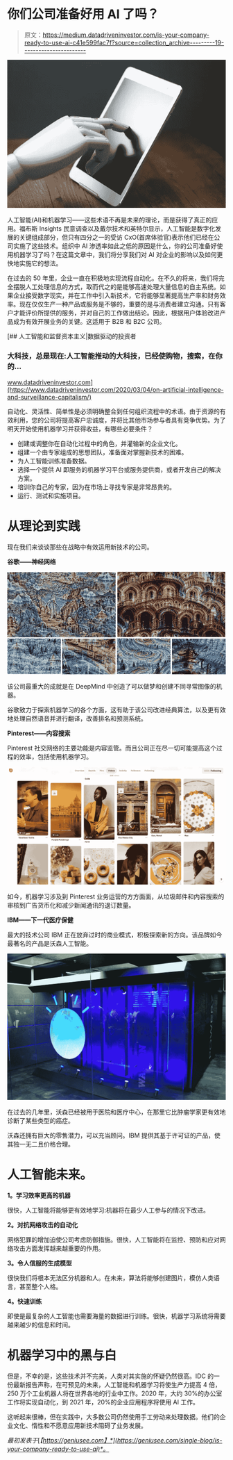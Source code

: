 # 你们公司准备好用 AI 了吗？

> 原文：<https://medium.datadriveninvestor.com/is-your-company-ready-to-use-ai-c41e599fac7f?source=collection_archive---------19----------------------->

![](img/204cd1018cd1ca37c8d4e10a61fd5b45.png)

人工智能(AI)和机器学习——这些术语不再是未来的理论，而是获得了真正的应用。福布斯 Insights 民意调查以及戴尔技术和英特尔显示，人工智能是数字化发展的关键组成部分，但只有四分之一的受访 CxO(首席体验官)表示他们已经在公司实施了这些技术。组织中 AI 渗透率如此之低的原因是什么，你的公司准备好使用机器学习了吗？在这篇文章中，我们将分享我们对 AI 对企业的影响以及如何更快地实施它的想法。

在过去的 50 年里，企业一直在积极地实现流程自动化。在不久的将来，我们将完全摆脱人工处理信息的方式，取而代之的是能够高速处理大量信息的自主系统。如果企业接受数字现实，并在工作中引入新技术，它将能够显著提高生产率和财务效率。现在仅仅生产一种产品或服务是不够的，重要的是与消费者建立沟通。只有客户才能评价所提供的服务，并对自己的工作做出结论。因此，根据用户体验改进产品成为有效开展业务的关键。这适用于 B2B 和 B2C 公司。

[](https://www.datadriveninvestor.com/2020/03/04/on-artificial-intelligence-and-surveillance-capitalism/) [## 人工智能和监督资本主义|数据驱动的投资者

### 大科技，总是现在:人工智能推动的大科技，已经使购物，搜索，在你的…

www.datadriveninvestor.com](https://www.datadriveninvestor.com/2020/03/04/on-artificial-intelligence-and-surveillance-capitalism/) 

自动化、灵活性、简单性是必须明确整合到任何组织流程中的术语。由于资源的有效利用，您的公司将提高客户忠诚度，并将比其他市场参与者具有竞争优势。为了明天开始使用机器学习并获得收益，有哪些必要条件？

*   创建或调整你在自动化过程中的角色，并灌输新的企业文化。
*   组建一个由专家组成的思想团队，准备面对掌握新技术的困难。
*   为人工智能训练准备数据。
*   选择一个提供 AI 即服务的机器学习平台或服务提供商，或者开发自己的解决方案。
*   培训你自己的专家，因为在市场上寻找专家是非常昂贵的。
*   运行、测试和实施项目。

# 从理论到实践

现在我们来谈谈那些在战略中有效运用新技术的公司。

**谷歌——神经网络**

![](img/801c685a11f68d5b062320a7e26cfd75.png)

该公司最重大的成就是在 DeepMind 中创造了可以做梦和创建不同寻常图像的机器。

谷歌致力于探索机器学习的各个方面，这有助于该公司改进经典算法，以及更有效地处理自然语音并进行翻译，改善排名和预测系统。

**Pinterest——内容搜索**

Pinterest 社交网络的主要功能是内容监管。而且公司正在尽一切可能提高这个过程的效率，包括使用机器学习。

![](img/85e2dedc2de204f782b4e11dd72acfd7.png)

如今，机器学习涉及到 Pinterest 业务运营的方方面面，从垃圾邮件和内容搜索的审核到广告货币化和减少新闻通讯的退订数量。

**IBM——下一代医疗保健**

最大的技术公司 IBM 正在放弃过时的商业模式，积极探索新的方向。该品牌如今最著名的产品是沃森人工智能。

![](img/84d849b3f5dec7fc9bf4196dac771894.png)

在过去的几年里，沃森已经被用于医院和医疗中心，在那里它比肿瘤学家更有效地诊断了某些类型的癌症。

沃森还拥有巨大的零售潜力，可以充当顾问。IBM 提供其基于许可证的产品，使其独一无二且价格合理。

# 人工智能未来。

**1。学习效率更高的机器**

很快，人工智能将能够更有效地学习:机器将在最少人工参与的情况下改进。

**2。对抗网络攻击的自动化**

网络犯罪的增加迫使公司考虑防御措施。很快，人工智能将在监控、预防和应对网络攻击方面发挥越来越重要的作用。

**3。令人信服的生成模型**

很快我们将根本无法区分机器和人。在未来，算法将能够创建图片，模仿人类语言，甚至整个人格。

**4。快速训练**

即使是最复杂的人工智能也需要海量的数据进行训练。很快，机器学习系统将需要越来越少的信息和时间。

# 机器学习中的黑与白

但是，不幸的是，这些技术并不完美，人类对其实施的怀疑仍然很高。IDC 的一份最新报告声称，在可预见的未来，人工智能和机器学习将使生产力提高 4 倍，250 万个工业机器人将在世界各地的行业中工作。2020 年，大约 30%的办公室工作将实现自动化，到 2021 年，20%的企业应用程序将使用 AI 工作。

这听起来很棒，但在实践中，大多数公司仍然使用手工劳动来处理数据。他们的企业文化、惰性和不愿意应用新技术阻碍了业务发展。

*最初发表于*[*【https://geniusee.com】*](https://geniusee.com/single-blog/is-your-company-ready-to-use-ai)*。*